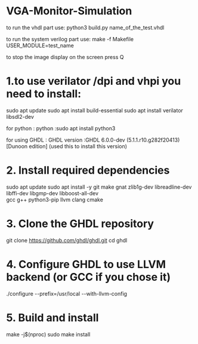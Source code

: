 # VGA-Monitor-Simulation
to run the vhdl part use:
python3 build.py name_of_the_test.vhdl

to run the system verilog part use:
make -f Makefile USER_MODULE=test_name

to stop the image display on the screen press Q

# 1.to use verilator /dpi and vhpi you need to install:
sudo apt update 
sudo apt install build-essential
sudo apt install verilator libsdl2-dev

for python : 
python :sudo apt install python3


for using GHDL :
GHDL version :GHDL 6.0.0-dev (5.1.1.r10.g282f20413) [Dunoon edition]
(used this to install this version) 
# 2. Install required dependencies
sudo apt update
sudo apt install -y git make gnat zlib1g-dev libreadline-dev \
                    libffi-dev libgmp-dev libboost-all-dev \
                    gcc g++ python3-pip llvm clang cmake

# 3. Clone the GHDL repository
git clone https://github.com/ghdl/ghdl.git
cd ghdl

# 4. Configure GHDL to use LLVM backend (or GCC if you chose it)
./configure --prefix=/usr/local --with-llvm-config

# 5. Build and install
make -j$(nproc)
sudo make install
